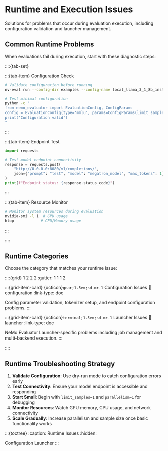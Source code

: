 # Runtime and Execution Issues

Solutions for problems that occur during evaluation execution, including configuration validation and launcher management.

## Common Runtime Problems

When evaluations fail during execution, start with these diagnostic steps:

::::{tab-set}

:::{tab-item} Configuration Check

```bash
# Validate configuration before running
nv-eval run --config-dir examples --config-name local_llama_3_1_8b_instruct --dry-run

# Test minimal configuration
python -c "
from nemo_evaluator import EvaluationConfig, ConfigParams
config = EvaluationConfig(type='mmlu', params=ConfigParams(limit_samples=1))
print('Configuration valid')
"
```

:::

:::{tab-item} Endpoint Test

```python
import requests

# Test model endpoint connectivity
response = requests.post(
    "http://0.0.0.0:8080/v1/completions/",
    json={"prompt": "test", "model": "megatron_model", "max_tokens": 1}
)
print(f"Endpoint status: {response.status_code}")
```

:::

:::{tab-item} Resource Monitor

```bash
# Monitor system resources during evaluation
nvidia-smi -l 1  # GPU usage
htop            # CPU/Memory usage
```

:::

::::

## Runtime Categories

Choose the category that matches your runtime issue:

::::{grid} 1 2 2 2
:gutter: 1 1 1 2

:::{grid-item-card} {octicon}`gear;1.5em;sd-mr-1` Configuration Issues
:link: configuration
:link-type: doc

Config parameter validation, tokenizer setup, and endpoint configuration problems.
:::

:::{grid-item-card} {octicon}`terminal;1.5em;sd-mr-1` Launcher Issues
:link: launcher
:link-type: doc

NeMo Evaluator Launcher-specific problems including job management and multi-backend execution.
:::

::::

## Runtime Troubleshooting Strategy

1. **Validate Configuration**: Use dry-run mode to catch configuration errors early
2. **Test Connectivity**: Ensure your model endpoint is accessible and responding
3. **Start Small**: Begin with `limit_samples=1` and `parallelism=1` for debugging
4. **Monitor Resources**: Watch GPU memory, CPU usage, and network connectivity
5. **Scale Gradually**: Increase parallelism and sample size once basic functionality works

:::{toctree}
:caption: Runtime Issues
:hidden:

Configuration <configuration>
Launcher <launcher>
:::
